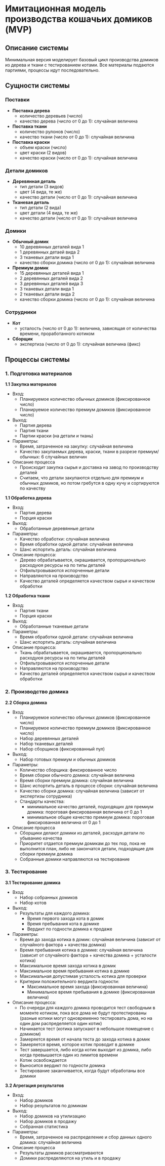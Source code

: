 # Имитационная модель производства кошачьих домиков (MVP)

## Описание системы

Минимальная версия моделирует базовый цикл производства домиков из дерева и ткани с тестированием котами. Все материалы подаются партиями, процессы идут последовательно.

## Сущности системы

### Поставки
- **Поставка дерева**
    - количество деревьев (число)
    - качество дерева (число от 0 до 1): случайная величина
- **Поставка ткани**
    - количество рулонов (число)
    - качество ткани (число от 0 до 1): случайная величина
- **Поставка краски**
    - объем краски (число)
    - цвет краски (2 видов)
    - качество краски (число от 0 до 1): случайная величина

### Детали домиков
- **Деревянная деталь**
    - тип детали (3 видов)
    - цвет (4 вида, те же)
    - качество детали (число от 0 до 1): случайная величина
- **Тканевая деталь**
    - тип детали (2 вида)
    - цвет детали (4 вида, те же)
    - качество детали (число от 0 до 1): случайная величина

### Домики
- **Обычный домик**
    - 10 деревянных деталей вида 1
    - 1 деревянных детаей вида 2
    - 3 тканевых детали вида 1
    - качество сборки домика (число от 0 до 1): случайная величина
- **Премиум домик**
    - 15 деревянных деталей вида 1
    - 2 деревянных деталей вида 2
    - 3 деревянных деталей вида 3
    - 3 тканевых детали вида 1
    - 2 тканевых детали вида 2
    - качество сборки домика (число от 0 до 1): случайная величина

### Сотрудники
- **Кот**
    - усталость (число от 0 до 1): величина, зависящая от количества времени, проработанного котиком
- **Сборщик**
    - экспертиза (число от 0 до 1): случайная величина (фикс)


## Процессы системы

### 1. Подготовка материалов
**1.1 Закупка материалов**
- Вход:
    - Планируемое количество обычных домиков (фиксированное число)
    - Планируемое количество премиум домиков (фиксированное число)
- Выход:
    - Партия дерева
    - Партия ткани
    - Партии краски (на детали и ткань)
- Параметры:
    - Время, затраченное на закупку: случайная величина
    - Качество закупаемых дерева, краски, ткани в разрезе премиум/обычных: 6 случайных величин 
- Описание процесса
    - Происходит закупка сырья и доставка на завод по производству деталей
    - Считаем, что детали закупаются отдельно для премиум и обычных домиков, но потом гребутся в одну кучу и сортируются по качеству

**1.1 Обработка дерева**
- Вход: 
  - Партия дерева
  - Порция краски
- Выход:
  - Обработанные деревянные детали
- Параметры:
  - Качество обработки: случайная величина
  - Время обработки одной детали: случайная величина
  - Шанс испортить деталь: случайная величина
- Описание процесса:
    - Дерево обрабатывается, окрашивается, пропорционально расходуюя ресурсы на по типы деталей
    - Отфильтровываются испорченные детали
    - Направляются на производство
    - Качество деталей определяется качеством сырья и качеством обработки

**1.2 Обработка ткани**
- Вход:
  - Партия ткани
  - Порция краски
- Выход:
  - Обработанные тканевые детали
- Параметры:
  - Время обработки одной детали: случайная величина
  - Шанс испортить деталь: случайная величина
- Описание процесса:
    - Ткань обрабатывается, окрашивается, пропорционально расходуюя ресурсы на по типы деталей
    - Отфильтровываются испорченные детали
    - Направляются на производство
    - Качество деталей определяется качеством сырья и качеством обработки


### 2. Производство домика
**2.2 Сборка домика** 
- Вход:
    - Планируемое количество обычных домиков (фиксированное число)
    - Планируемое количество премиум домиков (фиксированное число)
    - Набор деревянных деталей
    - Набор тканевых деталей
    - Набор сборщиков (фиксированный пул)
- Выход:
    - Набор готовых премиум и обычных домиков
- Параметры:
    - Количество сборщика: фиксированное число
    - Время сборки обычного домика: случайная величина
    - Время сборки премиум домика: случайная величина
    - Шанс испортить деталь в процессе сборки: случайная величина
    - Качество сборки домика: случайная величина (зависит от экспертизы сотрудника)
    - Стандарты качества:
        - минимальное качество деталей, подходящих для премиум домика: пороговая фиксированная величина от 0 до 1
        - минимальное общее качество премиум домика: пороговая фиксированная величина от 0 до 1
- Описание процесса
    - Сборщики делают домики из деталей, расходуя детали по убыванию качества
    - Приоритет отдается премиум домикам до тех пор, пока не выполнится план, либо не закончатся детали, подходящие для сборки премиум домика
    - Собранные домики направляются на тестирование

### 3. Тестирование
**3.1 Тестирование домика**
- Вход:
    - Набор собранных домиков
    - Набор котов
- Выход:
    - Результаты для каждого домика:
        - Время первого захода кота в домик
        - Время пребывания кота в домике
        - Вердикт по годности домика к продаже
- Параметры:
  - Время до захода котика в домик: случайная величина (зависит от случайного фактора + качества домика)
  - Время пребывания котика в домике: случайная величина (зависит от случайного фактора + качества домика + усталости котика)
  - Максимальное время захода котика в домик
  - Максимальное время пребывания котика в домике
  - Максимальная допустимая усталость котика для проверки
  - Критерии положительного вердикта годности:
    - Максимальное время захода (фиксированная величина) 
    - Минимальное время пребывания в домике (фиксированная величина)
- Описание процесса:
    - По очереди для каждого домика проводится тест свободным в моменте котиком, пока все дома не будут протестированы (разные котики могут одновременно тестировать дома, но на один дом распределяется один котик)
    - Начинается тест (котика запускают в небольшое помещение с домиком)
    - Замеряется время от начала теста до захода котика в домик
    - Замеряется время, которое котик проводит в домике
    - Тест завершается, либо когда котик выходит из домика, либо когда превышается один из лимитов времени
    - Котик освобождается
    - Выносится вердикт по годности домика
    - Тестирование заканчивается, когда будут обработаны все домики

**3.2 Агрегация результатов**
- Вход:
    - Набор домиков
    - Набор результатов по домикам
- Выход:
    - Набор домиков на утилизацию
    - Набор домиков в продажу
    - Собранная статистика
- Параметры:
    - Время, затраченное на распределение и сбор данных одного домика: случайная величина
- Описание процесса
    - Результаты домиков рассматриваются
    - Домики распределяются на утиль и в продажу
